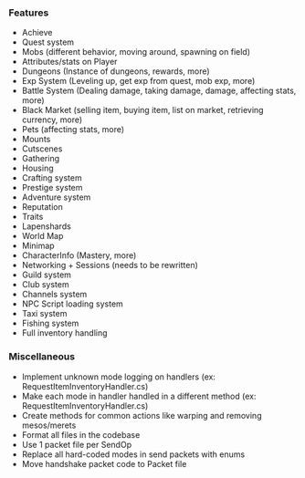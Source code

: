 ### Features
- Achieve
- Quest system
- Mobs (different behavior, moving around, spawning on field)
- Attributes/stats on Player
- Dungeons (Instance of dungeons, rewards, more)
- Exp System (Leveling up, get exp from quest, mob exp, more)
- Battle System (Dealing damage, taking damage, damage, affecting stats, more)
- Black Market (selling item, buying item, list on market, retrieving currency, more)
- Pets (affecting stats, more)
- Mounts
- Cutscenes
- Gathering
- Housing
- Crafting system
- Prestige system
- Adventure system
- Reputation
- Traits
- Lapenshards
- World Map
- Minimap
- CharacterInfo (Mastery, more)
- Networking + Sessions (needs to be rewritten)
- Guild system
- Club system
- Channels system
- NPC Script loading system
- Taxi system
- Fishing system
- Full inventory handling

### Miscellaneous
- Implement unknown mode logging on handlers (ex: RequestItemInventoryHandler.cs)
- Make each mode in handler handled in a different method (ex: RequestItemInventoryHandler.cs)
- Create methods for common actions like warping and removing mesos/merets
- Format all files in the codebase
- Use 1 packet file per SendOp
- Replace all hard-coded modes in send packets with enums
- Move handshake packet code to Packet file